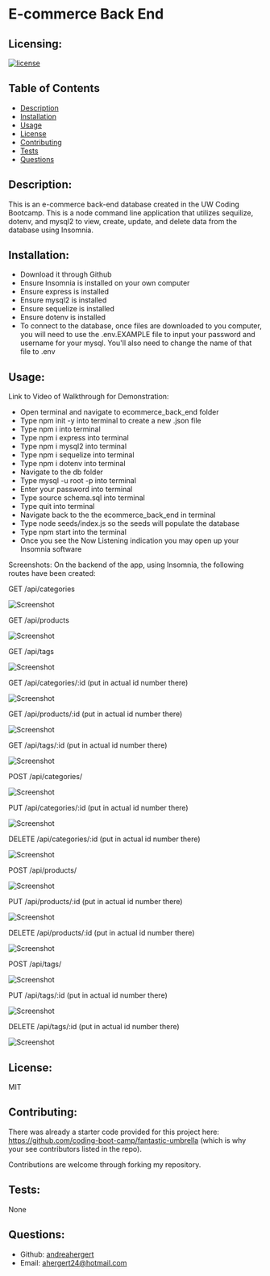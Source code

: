 # E-commerce Back End

## Licensing:
[![license](https://img.shields.io/badge/license-MIT-blue)](https://shields.io)

## Table of Contents 
- [Description](#description)
- [Installation](#installation)
- [Usage](#usage)
- [License](#license)
- [Contributing](#contributing)
- [Tests](#tests)
- [Questions](#questions)

## Description:
This is an e-commerce back-end database created in the UW Coding Bootcamp. This is a node command line application that utilizes sequilize, dotenv, and mysql2 to view, create, update, and delete data from the database using Insomnia.

## Installation:
- Download it through Github
- Ensure Insomnia is installed on your own computer
- Ensure express is installed
- Ensure mysql2 is installed
- Ensure sequelize is installed
- Ensure dotenv is installed
- To connect to the database, once files are downloaded to you computer, you will need to use the .env.EXAMPLE file to input your password and username for your mysql.  You'll also need to change the name of that file to .env

## Usage:

Link to Video of Walkthrough for Demonstration:


- Open terminal and navigate to ecommerce_back_end folder
- Type npm init -y into terminal to create a new .json file
- Type npm i into terminal
- Type npm i express into terminal
- Type npm i mysql2 into terminal
- Type npm i sequelize into terminal
- Type npm i dotenv into terminal
- Navigate to the db folder
- Type mysql -u root -p into terminal
- Enter your password into terminal
- Type source schema.sql into terminal
- Type quit into terminal
- Navigate back to the the ecommerce_back_end in terminal
- Type node seeds/index.js so the seeds will populate the database
- Type npm start into the terminal
- Once you see the Now Listening indication you may open up your Insomnia software


Screenshots:
On the backend of the app, using Insomnia, the following routes have been created:

GET /api/categories

![Screenshot](assets/img/screenshot1.png)


GET /api/products

![Screenshot](assets/img/screenshot2.png)


GET /api/tags

![Screenshot](assets/img/screenshot3.png)


GET /api/categories/:id (put in actual id number there)

![Screenshot](assets/img/screenshot4.png)


GET /api/products/:id (put in actual id number there)

![Screenshot](assets/img/screenshot5.png)


GET /api/tags/:id (put in actual id number there)

![Screenshot](assets/img/screenshot6.png)


POST /api/categories/

![Screenshot](assets/img/screenshot7.png)


PUT /api/categories/:id (put in actual id number there)

![Screenshot](assets/img/screenshot8.png)


DELETE /api/categories/:id (put in actual id number there)

![Screenshot](assets/img/screenshot9.png)


POST /api/products/

![Screenshot](assets/img/screenshot10.png)


PUT /api/products/:id (put in actual id number there)

![Screenshot](assets/img/screenshot11.png)


DELETE /api/products/:id (put in actual id number there)

![Screenshot](assets/img/screenshot12.png)


POST /api/tags/

![Screenshot](assets/img/screenshot13.png)


PUT /api/tags/:id (put in actual id number there)

![Screenshot](assets/img/screenshot14.png)


DELETE /api/tags/:id (put in actual id number there)

![Screenshot](assets/img/screenshot15.png)


## License:
MIT

## Contributing:
There was already a starter code provided for this project here: https://github.com/coding-boot-camp/fantastic-umbrella (which is why your see contributors listed in the repo).

Contributions are welcome through forking my repository.

## Tests:
None

## Questions:
- Github: [andreahergert](https://github.com/andreahergert)
- Email: ahergert24@hotmail.com 